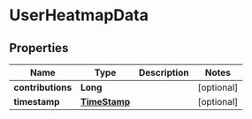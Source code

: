 
# UserHeatmapData

## Properties
Name | Type | Description | Notes
------------ | ------------- | ------------- | -------------
**contributions** | **Long** |  |  [optional]
**timestamp** | [**TimeStamp**](TimeStamp.md) |  |  [optional]



